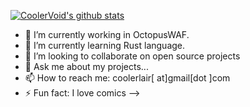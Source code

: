 [![CoolerVoid's github stats](https://github-readme-stats.vercel.app/api?username=CoolerVoid&show_icons=true&theme=radical)](https://github.com/anuraghazra/github-readme-stats)

- 🔭 I’m currently working in OctopusWAF.
- 🌱 I’m currently learning Rust language.
- 👯 I’m looking to collaborate on open source projects
- 💬 Ask me about my projects...
- 📫 How to reach me: coolerlair[ at]gmail[dot ]com
- ⚡ Fun fact: I love comics
-->
